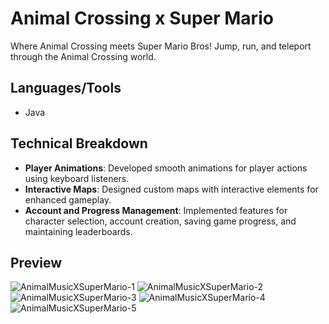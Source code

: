 # Animal Crossing x Super Mario

Where Animal Crossing meets Super Mario Bros! Jump, run, and teleport through the Animal Crossing world.

## Languages/Tools

- Java

## Technical Breakdown

- **Player Animations**: Developed smooth animations for player actions using keyboard listeners.
- **Interactive Maps**: Designed custom maps with interactive elements for enhanced gameplay.
- **Account and Progress Management**: Implemented features for character selection, account creation, saving game progress, and maintaining leaderboards.

## Preview
![AnimalMusicXSuperMario-1](https://github.com/user-attachments/assets/909db1dd-3307-4892-b967-7288612b6f1b)
![AnimalMusicXSuperMario-2](https://github.com/user-attachments/assets/2642a433-a927-4f76-8593-70c625c582ef)
![AnimalMusicXSuperMario-3](https://github.com/user-attachments/assets/6ce30baf-1663-4197-bfa6-172095c52443)
![AnimalMusicXSuperMario-4](https://github.com/user-attachments/assets/767c571e-61e0-4305-84e7-b270e35c730e)
![AnimalMusicXSuperMario-5](https://github.com/user-attachments/assets/887a7a16-8cdb-4563-bcef-b67291129a83)

